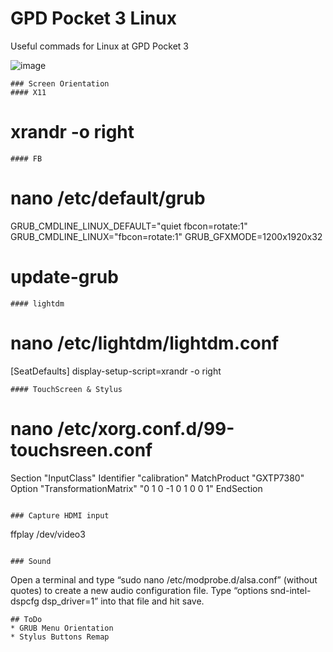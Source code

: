 # GPD Pocket 3 Linux
Useful commads for Linux at GPD Pocket 3

![image](https://nwzimg.wezhan.net/contents/sitefiles3601/18006016/images/5214381.png)

```
### Screen Orientation
#### X11
```
# xrandr -o right
```
#### FB
```
# nano /etc/default/grub
GRUB_CMDLINE_LINUX_DEFAULT="quiet fbcon=rotate:1"
GRUB_CMDLINE_LINUX="fbcon=rotate:1"
GRUB_GFXMODE=1200x1920x32
# update-grub
```
#### lightdm
```
# nano /etc/lightdm/lightdm.conf
[SeatDefaults]
display-setup-script=xrandr -o right
```
#### TouchScreen & Stylus
```
# nano /etc/xorg.conf.d/99-touchsreen.conf
Section "InputClass"
  Identifier    "calibration"
  MatchProduct  "GXTP7380"
  Option        "TransformationMatrix" "0 1 0 -1 0 1 0 0 1"
EndSection
```

### Capture HDMI input
```
ffplay /dev/video3
```

### Sound 
```
Open a terminal and type “sudo nano /etc/modprobe.d/alsa.conf” (without quotes) to create a new audio configuration file.
Type “options snd-intel-dspcfg dsp_driver=1” into that file and hit save.
```
## ToDo
* GRUB Menu Orientation
* Stylus Buttons Remap
